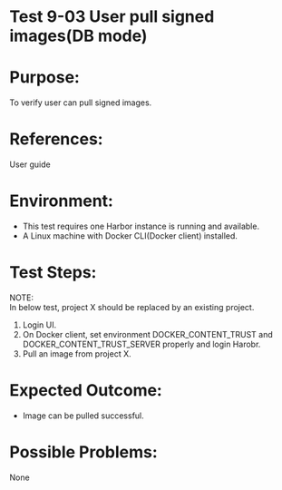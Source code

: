 Test 9-03 User pull signed images(DB mode)
=======

# Purpose:

To verify user can pull signed images.

# References:
User guide

# Environment:

* This test requires one Harbor instance is running and available.
* A Linux machine with Docker CLI(Docker client) installed.

# Test Steps:
NOTE:  
In below test, project X should be replaced by an existing project.

1. Login UI.
2. On Docker client, set environment DOCKER_CONTENT_TRUST and DOCKER_CONTENT_TRUST_SERVER properly and login Harobr.  
3. Pull an image from project X.  

# Expected Outcome:

* Image can be pulled successful.

# Possible Problems:
None
